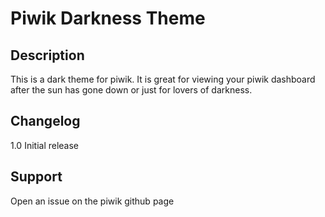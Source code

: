 # Piwik Darkness Theme

## Description

This is a dark theme for piwik. It is great for viewing your piwik dashboard after the sun has gone down or just for lovers of darkness.

## Changelog

1.0 Initial release

## Support

Open an issue on the piwik github page

